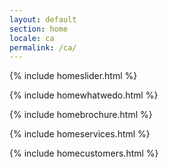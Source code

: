 ```yaml
---
layout: default
section: home
locale: ca
permalink: /ca/
---
```


{% include homeslider.html %}

<div class="wrapper">
  {% include homewhatwedo.html %}

  {% include homebrochure.html %}

  {% include homeservices.html %}

  {% include homecustomers.html %}
</div>
